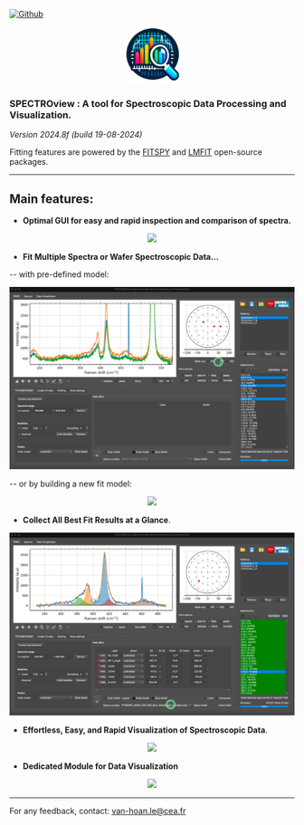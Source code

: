 [![Github](https://img.shields.io/badge/GitHub-GPL--3.0-informational)](https://github.com/CEA-MetroCarac/spectroview)


<p align="center">
    <img width=100 src="spectroview/resources/icon3.png">
</p>

### SPECTROview : A tool for Spectroscopic Data Processing and Visualization.

*Version 2024.8f (build 19-08-2024)*

Fitting features are powered
by the [FITSPY](https://github.com/CEA-MetroCarac/fitspy)
and [LMFIT](https://lmfit.github.io/lmfit-py/) open-source packages.
___

## Main features:

- **Optimal GUI for easy and rapid inspection and comparison of spectra.**

<p align="center">
    <img src="spectroview/resources/GIF/1. Loading files and navigation.gif">
</p>

- **Fit Multiple Spectra or Wafer Spectroscopic Data...**

-- with pre-defined model:

<p align="center">
    <img src="spectroview/resources/GIF/3. fit_with_predefined_model.gif">
</p>

-- or by building a new fit model:

<p align="center">
    <img src="spectroview/resources/GIF/2. build_fit_model.gif">
</p>

- **Collect All Best Fit Results at a Glance**.

<p align="center">
    <img src="spectroview/resources/GIF/5.collecting-fit-results.gif">
</p>

- **Effortless, Easy, and Rapid Visualization of Spectroscopic Data**.

<p align="center">
    <img src="spectroview/resources/GIF/6. plotting.gif">
</p>

- **Dedicated Module for Data Visualization**

<p align="center">
    <img src="spectroview/resources/GIF/7. Visualisation TAB.gif">
</p>


---

For any feedback, contact: [van-hoan.le@cea.fr](mailto:van-hoan.le@cea.fr)
